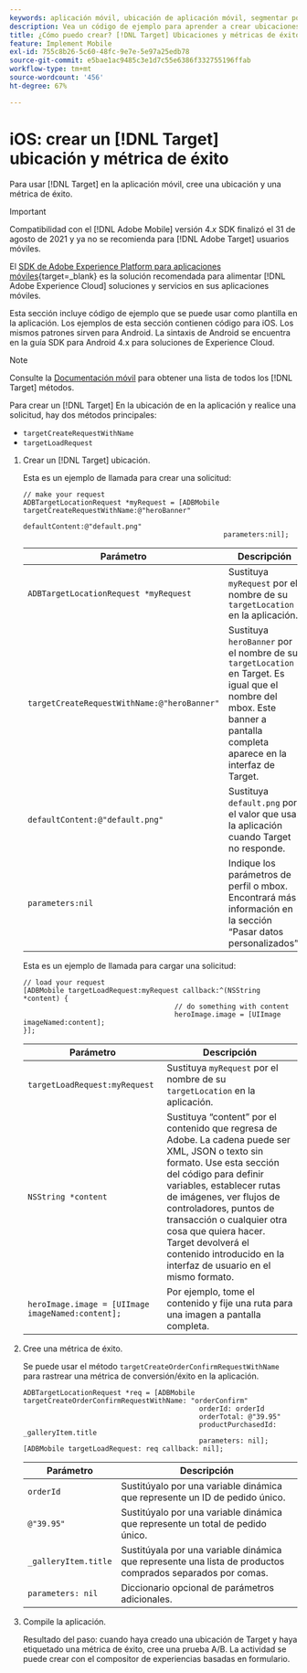 ```yaml
---
keywords: aplicación móvil, ubicación de aplicación móvil, segmentar por aplicación móvil, ubicaciones de segmentación por móvil, métricas de éxito de aplicaciones móviles
description: Vea un código de ejemplo para aprender a crear ubicaciones y métricas de éxito en aplicaciones de iOS para que pueda usar [!DNL Adobe Target] para personalizar y optimizar su aplicación.
title: ¿Cómo puedo crear? [!DNL Target] Ubicaciones y métricas de éxito en una aplicación de iOS
feature: Implement Mobile
exl-id: 755c8b26-5c60-48fc-9e7e-5e97a25edb78
source-git-commit: e5bae1ac9485c3e1d7c55e6386f332755196ffab
workflow-type: tm+mt
source-wordcount: '456'
ht-degree: 67%

---
```


# iOS: crear un [!DNL Target] ubicación y métrica de éxito

Para usar [!DNL Target] en la aplicación móvil, cree una ubicación y una métrica de éxito.

>[!IMPORTANT]
>
>Compatibilidad con el [!DNL Adobe Mobile] versión 4.*x* SDK finalizó el 31 de agosto de 2021 y ya no se recomienda para [!DNL Adobe Target] usuarios móviles.
>
>El [SDK de Adobe Experience Platform para aplicaciones móviles](https://developer.adobe.com/client-sdks/documentation/){target=_blank} es la solución recomendada para alimentar [!DNL Adobe Experience Cloud] soluciones y servicios en sus aplicaciones móviles.

Esta sección incluye código de ejemplo que se puede usar como plantilla en la aplicación. Los ejemplos de esta sección contienen código para iOS. Los mismos patrones sirven para Android. La sintaxis de Android se encuentra en la guía [](https://experienceleague.adobe.com/docs/mobile-services/android/target-android/target-main.html)SDK para Android 4.x para soluciones de Experience Cloud.

>[!NOTE]
>
>Consulte la [Documentación móvil](https://experienceleague.adobe.com/docs/mobile-services/ios/target-ios/c-target-methods.html) para obtener una lista de todos los [!DNL Target] métodos.

Para crear un [!DNL Target] En la ubicación de en la aplicación y realice una solicitud, hay dos métodos principales:

* `targetCreateRequestWithName`
* `targetLoadRequest`

1. Crear un [!DNL Target] ubicación.

   Esta es un ejemplo de llamada para crear una solicitud:

   ```
   // make your request 
   ADBTargetLocationRequest *myRequest = [ADBMobile targetCreateRequestWithName:@"heroBanner" 
                                                    defaultContent:@"default.png" 
                                                    parameters:nil];
   ```

   | Parámetro | Descripción |
   |---|---|
   | `ADBTargetLocationRequest *myRequest` | Sustituya `myRequest` por el nombre de su `targetLocation` en la aplicación. |
   | `targetCreateRequestWithName:@"heroBanner"` | Sustituya `heroBanner` por el nombre de su `targetLocation` en Target. Es igual que el nombre del mbox. Este banner a pantalla completa aparece en la interfaz de Target. |
   | `defaultContent:@"default.png"` | Sustituya `default.png` por el valor que usa la aplicación cuando Target no responde. |
   | `parameters:nil` | Indique los parámetros de perfil o mbox. Encontrará más información en la sección “Pasar datos personalizados”. |

   Esta es un ejemplo de llamada para cargar una solicitud:

   ```
   // load your request 
   [ADBMobile targetLoadRequest:myRequest callback:^(NSString *content) { 
                                        // do something with content 
                                        heroImage.image = [UIImage imageNamed:content]; 
   }];
   ```

   | Parámetro | Descripción |
   |---|---|
   | `targetLoadRequest:myRequest` | Sustituya `myRequest` por el nombre de su `targetLocation` en la aplicación. |
   | `NSString *content` | Sustituya “content” por el contenido que regresa de Adobe. La cadena puede ser XML, JSON o texto sin formato. Use esta sección del código para definir variables, establecer rutas de imágenes, ver flujos de controladores, puntos de transacción o cualquier otra cosa que quiera hacer. Target devolverá el contenido introducido en la interfaz de usuario en el mismo formato. |
   | `heroImage.image = [UIImage imageNamed:content];` | Por ejemplo, tome el contenido y fije una ruta para una imagen a pantalla completa. |

1. Cree una métrica de éxito.

   Se puede usar el método `targetCreateOrderConfirmRequestWithName` para rastrear una métrica de conversión/éxito en la aplicación.

   ```
   ADBTargetLocationRequest *req = [ADBMobile targetCreateOrderConfirmRequestWithName: "orderConfirm" 
                                              orderId: orderId 
                                              orderTotal: @"39.95" 
                                              productPurchasedId: _galleryItem.title 
                                              parameters: nil]; 
   [ADBMobile targetLoadRequest: req callback: nil];
   ```

   | Parámetro | Descripción |
   |---|---|
   | `orderId` | Sustitúyalo por una variable dinámica que represente un ID de pedido único. |
   | `@"39.95"` | Sustitúyalo por una variable dinámica que represente un total de pedido único. |
   | `_galleryItem.title` | Sustitúyala por una variable dinámica que represente una lista de productos comprados separados por comas. |
   | `parameters: nil` | Diccionario opcional de parámetros adicionales. |

1. Compile la aplicación.

   Resultado del paso: cuando haya creado una ubicación de Target y haya etiquetado una métrica de éxito, cree una prueba A/B. La actividad se puede crear con el compositor de experiencias basadas en formulario.

